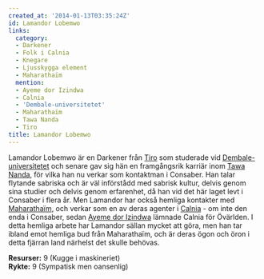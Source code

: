```yaml
---
created_at: '2014-01-13T03:35:24Z'
id: Lamandor Lobemwo
links:
  category:
  - Darkener
  - Folk i Calnia
  - Knegare
  - Ljusskygga element
  - Maharathaïm
  mention:
  - Ayeme dor Izindwa
  - Calnia
  - 'Dembale-universitetet'
  - Maharathaïm
  - Tawa Nanda
  - Tiro
title: Lamandor Lobemwo
---
```


Lamandor Lobemwo är en Darkener från [Tiro] som studerade vid [Dembale-universitetet] och senare gav
sig hän en framgångsrik karriär inom [Tawa Nanda], för vilka han nu verkar som kontaktman i
Consaber. Han talar flytande sabriska och är väl införstådd med sabrisk kultur, delvis genom sina
studier och delvis genom erfarenhet, då han vid det här laget levt i Consaber i flera år. Men
Lamandor har också hemliga kontakter med [Maharathaïm], och verkar som en av deras agenter i
[Calnia] - om inte den enda i Consaber, sedan [Ayeme dor Izindwa] lämnade Calnia för Övärlden. I
detta hemliga arbete har Lamandor sällan mycket att göra, men han tar ibland emot hemliga bud från
Maharathaïm, och är deras ögon och öron i detta fjärran land närhelst det skulle behövas.

**Resurser:** 9 (Kugge i maskineriet)\
**Rykte:** 9 (Sympatisk men oansenlig)

  [Tiro]: Tiro
  [Dembale-universitetet]: Dembale-universitetet
  [Tawa Nanda]: Tawa_Nanda
  [Maharathaïm]: Maharathaïm
  [Calnia]: Calnia
  [Ayeme dor Izindwa]: Ayeme_dor_Izindwa